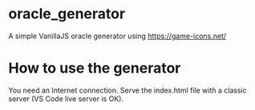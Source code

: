 # oracle_generator
A simple VanillaJS oracle generator using https://game-icons.net/

# How to use the generator
You need an Internet connection. 
Serve the index.html file with a classic server (VS Code live server is OK).
